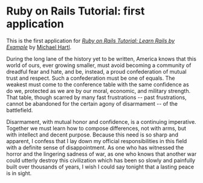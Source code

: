 # Ruby on Rails Tutorial: first application

This is the first application for
[*Ruby on Rails Tutorial: Learn Rails by Example*](http://railstutorial.org/)
by [Michael Hartl](http://michaelhartl.com/).

During the long lane of the history yet to be written, America knows that this world of ours, ever growing smaller, must avoid becoming a community of dreadful fear and hate, and be, instead, a proud confederation of mutual trust and respect. Such a confederation must be one of equals. The weakest must come to the conference table with the same confidence as do we, protected as we are by our moral, economic, and military strength. That table, though scarred by many fast frustrations -- past frustrations, cannot be abandoned for the certain agony of disarmament -- of the battlefield.

Disarmament, with mutual honor and confidence, is a continuing imperative. Together we must learn how to compose differences, not with arms, but with intellect and decent purpose. Because this need is so sharp and apparent, I confess that I lay down my official responsibilities in this field with a definite sense of disappointment. As one who has witnessed the horror and the lingering sadness of war, as one who knows that another war could utterly destroy this civilization which has been so slowly and painfully built over thousands of years, I wish I could say tonight that a lasting peace is in sight.
